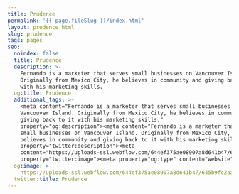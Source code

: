 ```yaml
---
title: Prudence
permalink: '{{ page.fileSlug }}/index.html'
layout: prudence.html
slug: prudence
tags: pages
seo:
  noindex: false
  title: Prudence
  description: >-
    Fernando is a marketer that serves small businesses on Vancouver Island.
    Originally from Mexico City, he believes in community and giving back to it
    with his marketing skills.
  og:title: Prudence
  additional_tags: >-
    <meta content="Fernando is a marketer that serves small businesses on
    Vancouver Island. Originally from Mexico City, he believes in community and
    giving back to it with his marketing skills."
    property="og:description"><meta content="Fernando is a marketer that serves
    small businesses on Vancouver Island. Originally from Mexico City, he
    believes in community and giving back to it with his marketing skills."
    property="twitter:description"><meta
    content="https://uploads-ssl.webflow.com/644ef375ae08907a8d641b47/645b9fc2aab2f455e496ba9f_IMG_3930.jpg"
    property="twitter:image"><meta property="og:type" content="website">
  og:image: >-
    https://uploads-ssl.webflow.com/644ef375ae08907a8d641b47/645b9fc2aab2f455e496ba9f_IMG_3930.jpg
  twitter:title: Prudence
---
```



